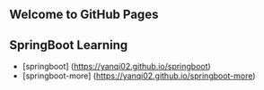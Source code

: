 ## Welcome to GitHub Pages



## SpringBoot Learning


- [springboot] (https://yanqi02.github.io/springboot)
- [springboot-more] (https://yanqi02.github.io/springboot-more)

